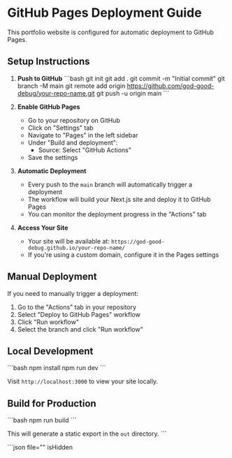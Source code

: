 # GitHub Pages Deployment Guide

This portfolio website is configured for automatic deployment to GitHub Pages.

## Setup Instructions

1. **Push to GitHub**
   \`\`\`bash
   git init
   git add .
   git commit -m "Initial commit"
   git branch -M main
   git remote add origin https://github.com/god-good-debug/your-repo-name.git
   git push -u origin main
   \`\`\`

2. **Enable GitHub Pages**
   - Go to your repository on GitHub
   - Click on "Settings" tab
   - Navigate to "Pages" in the left sidebar
   - Under "Build and deployment":
     - Source: Select "GitHub Actions"
   - Save the settings

3. **Automatic Deployment**
   - Every push to the `main` branch will automatically trigger a deployment
   - The workflow will build your Next.js site and deploy it to GitHub Pages
   - You can monitor the deployment progress in the "Actions" tab

4. **Access Your Site**
   - Your site will be available at: `https://god-good-debug.github.io/your-repo-name/`
   - If you're using a custom domain, configure it in the Pages settings

## Manual Deployment

If you need to manually trigger a deployment:
1. Go to the "Actions" tab in your repository
2. Select "Deploy to GitHub Pages" workflow
3. Click "Run workflow"
4. Select the branch and click "Run workflow"

## Local Development

\`\`\`bash
npm install
npm run dev
\`\`\`

Visit `http://localhost:3000` to view your site locally.

## Build for Production

\`\`\`bash
npm run build
\`\`\`

This will generate a static export in the `out` directory.
\`\`\`

\`\`\`json file="" isHidden
